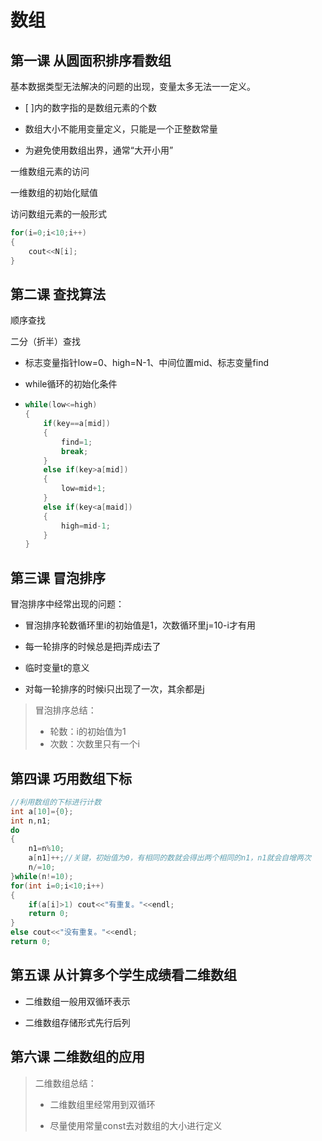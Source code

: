 # 数组

## 第一课 从圆面积排序看数组

基本数据类型无法解决的问题的出现，变量太多无法一一定义。

- [ ]内的数字指的是数组元素的个数

- 数组大小不能用变量定义，只能是一个正整数常量

- 为避免使用数组出界，通常“大开小用”

 一维数组元素的访问

一维数组的初始化赋值

访问数组元素的一般形式

```C++
for(i=0;i<10;i++)
{
    cout<<N[i];
}
```

## 第二课 查找算法

顺序查找

二分（折半）查找

- 标志变量指针low=0、high=N-1、中间位置mid、标志变量find

- while循环的初始化条件

- ```c++
  while(low<=high)
  {
      if(key==a[mid]) 
      {
          find=1;
          break;
      }
      else if(key>a[mid])
      {
          low=mid+1;
      }
      else if(key<a[maid])
      {
          high=mid-1;
      }
  }
  ```


## 第三课 冒泡排序

冒泡排序中经常出现的问题：

- 冒泡排序轮数循环里i的初始值是1，次数循环里j=10-i才有用

- 每一轮排序的时候总是把j弄成i去了
- 临时变量t的意义
- 对每一轮排序的时候i只出现了一次，其余都是j

> 冒泡排序总结：
>
> - 轮数：i的初始值为1
> - 次数：次数里只有一个i

## 第四课 巧用数组下标

```C++
//利用数组的下标进行计数
int a[10]={0};
int n,n1;
do
{
    n1=n%10;
    a[n1]++;//关键，初始值为0，有相同的数就会得出两个相同的n1，n1就会自增两次
    n/=10;
}while(n!=10);
for(int i=0;i<10;i++)
{
    if(a[i]>1) cout<<"有重复。"<<endl;
    return 0;
}
else cout<<"没有重复。"<<endl;
return 0;
```

## 第五课 从计算多个学生成绩看二维数组

- 二维数组一般用双循环表示

- 二维数组存储形式先行后列

## 第六课 二维数组的应用

> 二维数组总结：
>
> - 二维数组里经常用到双循环
>
> - 尽量使用常量const去对数组的大小进行定义

